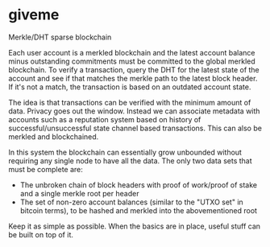 # giveme
Merkle/DHT sparse blockchain

Each user account is a merkled blockchain and the latest account balance minus outstanding commitments must be committed to the global merkled blockchain. To verify a transaction, query the DHT for the latest state of the account and see if that matches the merkle path to the latest block header. If it's not a match, the transaction is based on an outdated account state.

The idea is that transactions can be verified with the minimum amount of data. Privacy goes out the window. Instead we can associate metadata with accounts such as a reputation system based on history of successful/unsuccessful state channel based transactions. This can also be merkled and blockchained.

In this system the blockchain can essentially grow unbounded without requiring any single node to have all the data. The only two data sets that must be complete are:

* The unbroken chain of block headers with proof of work/proof of stake and a single merkle root per header
* The set of non-zero account balances (similar to the "UTXO set" in bitcoin terms), to be hashed and merkled into the abovementioned root

Keep it as simple as possible. When the basics are in place, useful stuff can be built on top of it.


